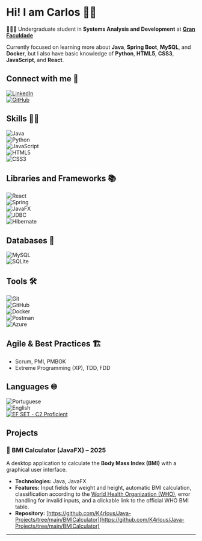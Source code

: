 # Hi! I am Carlos 👋🏻  
👨🏻‍🎓 Undergraduate student in **Systems Analysis and Development** at **[Gran Faculdade](https://faculdade.grancursosonline.com.br)**  

Currently focused on learning more about **Java**, **Spring Boot**, **MySQL**, and **Docker**, but I also have basic knowledge of **Python**, **HTML5**, **CSS3**, **JavaScript**, and **React**.

## Connect with me 📨  
[![LinkedIn](https://img.shields.io/badge/LinkedIn-0077B5?style=for-the-badge&logo=linkedin&logoColor=white)](https://www.linkedin.com/in/carlos-rocha17/)  
[![GitHub](https://img.shields.io/badge/GitHub-100000?style=for-the-badge&logo=github&logoColor=white)](https://github.com/K4rlous)  

## Skills 👍🏻  
![Java](https://img.shields.io/badge/java-%23ED8B00.svg?style=for-the-badge&logo=openjdk&logoColor=white)  
![Python](https://img.shields.io/badge/python-3670A0?style=for-the-badge&logo=python&logoColor=ffdd54)  
![JavaScript](https://img.shields.io/badge/JavaScript-F7DF1E?style=for-the-badge&logo=javascript&logoColor=black)  
![HTML5](https://img.shields.io/badge/HTML5-E34F26?style=for-the-badge&logo=html5&logoColor=white)  
![CSS3](https://img.shields.io/badge/CSS3-1572B6?style=for-the-badge&logo=css3&logoColor=white)  

## Libraries and Frameworks 📚  
![React](https://img.shields.io/badge/React-20232A?style=for-the-badge&logo=react&logoColor=61DAFB)  
![Spring](https://img.shields.io/badge/spring-%236DB33F.svg?style=for-the-badge&logo=spring&logoColor=white)  
![JavaFX](https://img.shields.io/badge/JavaFX-007396?style=for-the-badge)  
![JDBC](https://img.shields.io/badge/JDBC-Blue?style=for-the-badge)  
![Hibernate](https://img.shields.io/badge/Hibernate-593d91?style=for-the-badge)  


## Databases 🎲  
![MySQL](https://img.shields.io/badge/MySQL-00000F?style=for-the-badge&logo=mysql&logoColor=white)  
![SQLite](https://img.shields.io/badge/SQLite-07405E?style=for-the-badge&logo=sqlite&logoColor=white)  

## Tools 🛠️  
![Git](https://img.shields.io/badge/Git-F05032?style=for-the-badge&logo=git&logoColor=white)  
![GitHub](https://img.shields.io/badge/GitHub-100000?style=for-the-badge&logo=github&logoColor=white)  
![Docker](https://img.shields.io/badge/Docker-2496ED?style=for-the-badge&logo=docker&logoColor=white)  
![Postman](https://img.shields.io/badge/Postman-FF6C37?style=for-the-badge&logo=postman&logoColor=white)  
![Azure](https://img.shields.io/badge/Microsoft_Azure-0078D4?style=for-the-badge&logo=microsoftazure&logoColor=white)

## Agile & Best Practices 🏗️  
- Scrum, PMI, PMBOK  
- Extreme Programming (XP), TDD, FDD  

## Languages 🌐
![Portuguese](https://img.shields.io/badge/Portuguese-Native-green?style=for-the-badge&logo=translate&logoColor=white)  
![English](https://img.shields.io/badge/English-C2%20Proficient-blue?style=for-the-badge&logo=translate&logoColor=white)  
[![EF SET - C2 Proficient](https://img.shields.io/badge/EF%20SET-74%2F100%20(C2%20Proficient)-blue?style=for-the-badge&logo=ef&logoColor=white)](https://cert.efset.org/dj3QGc)

## Projects

### 🍔 BMI Calculator (JavaFX) – 2025
A desktop application to calculate the **Body Mass Index (BMI)** with a graphical user interface.  
- **Technologies:** Java, JavaFX  
- **Features:** Input fields for weight and height, automatic BMI calculation, classification according to the [World Health Organization (WHO)](https://www.who.int/news-room/fact-sheets/detail/obesity-and-overweight#BMI), error handling for invalid inputs, and a clickable link to the official WHO BMI table.  
- **Repository:** [https://github.com/K4rlous/Java-Projects/tree/main/BMICalculator](https://github.com/K4rlous/Java-Projects/tree/main/BMICalculator)

---
